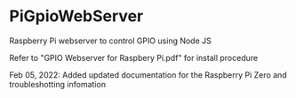 # PiGpioWebServer
Raspberry Pi webserver to control GPIO using Node JS

Refer to "GPIO Webserver for Raspbery Pi.pdf" for install procedure

Feb 05, 2022: Added updated documentation for the Raspberry Pi Zero and troubleshotting infomation
